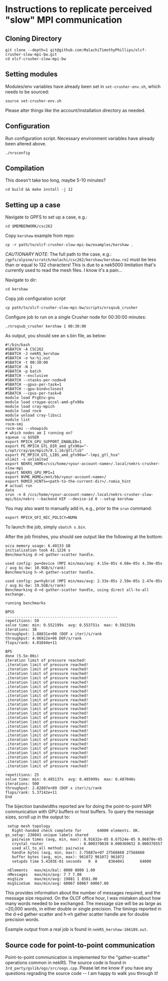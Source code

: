 # Instructions to replicate perceived "slow" MPI communication

## Cloning Directory
```
git clone --depth=1 git@github.com:MalachiTimothyPhillips/olcf-crusher-slow-mpi-bw.git
cd olcf-crusher-slow-mpi-bw
```

## Setting modules

Modules/env variables have already been set in `set-crusher-env.sh`, which needs to be sourced:
```
source set-crusher-env.sh
```

Please alter things like the account/installation directory as needed.

## Configuration
Run configuration script. Necessary environment variables have already been altered above.
```
./nrsconfig
```

## Compilation

This doesn't take too long, maybe 5-10 minutes?
```
cd build && make install -j 12
```

## Setting up a case

Navigate to GPFS to set up a case, e.g.:
```
cd $MEMBERWORK/csc262
```

Copy `kershaw` example from repo:
```
cp -r path/to/olcf-crusher-slow-mpi-bw/examples/kershaw .
```

*CAUTIONARY NOTE*: The full path to the case, e.g.:
`/gpfs/alpine/scratch/malachi/csc262/kershaw/kershaw.re2`
must be less than or equal to 132 characters!
This is due to a nek5000 limitation that's currently used to read the mesh files.
I know it's a pain...

Navigate to dir:
```
cd kershaw
```

Copy job configuration script
```
cp path/to/olcf-crusher-slow-mpi-bw/scripts/nrsqsub_crusher
```

Configure job to run on a single Crusher node for 00:30:00 minutes:
```
./nrsqsub_crusher kershaw 1 00:30:00
```

As output, you should see an s.bin file, as below:
```
#!/bin/bash
#SBATCH -A CSC262
#SBATCH -J nekRS_kershaw
#SBATCH -o %x-%j.out
#SBATCH -t 00:30:00
#SBATCH -N 1
#SBATCH -p batch
#SBATCH --exclusive
#SBATCH --ntasks-per-node=8
#SBATCH --gpus-per-task=1
#SBATCH --gpu-bind=closest
#SBATCH --cpus-per-task=8
module load PrgEnv-gnu
module load craype-accel-amd-gfx90a
module load cray-mpich
module load rocm
module unload cray-libsci
module list
rocm-smi
rocm-smi --showpids
# which nodes am I running on?
squeue -u $USER
export MPICH_GPU_SUPPORT_ENABLED=1
export PE_MPICH_GTL_DIR_amd_gfx90a="-L/opt/cray/pe/mpich/8.1.16/gtl/lib"
export PE_MPICH_GTL_LIBS_amd_gfx90a="-lmpi_gtl_hsa"
ulimit -s unlimited
export NEKRS_HOME=/ccs/home/<your-account-name>/.local/nekrs-crusher-slow-mpi
export NEKRS_GPU_MPI=1
export NVME_HOME=/mnt/bb/<your-account-name>/
export ROMIO_HINTS=<path-to-the-current-dir>/.romio_hint
# actual run
date
srun -n 8 /ccs/home/<your-account-name>/.local/nekrs-crusher-slow-mpi/bin/nekrs --backend HIP --device-id 0 --setup kershaw
```

You may also want to manually add in, e.g., prior to the `srun` command:
```
export MPICH_OFI_NIC_POLICY=NUMA
```

To launch the job, simply `sbatch s.bin`.

After the job finishes, you should see output like the following at the bottom:

```
occa memory usage: 6.40133 GB
initialization took 41.1226 s
Benchmarking d->d gather-scatter handle.

used config: pw+device (MPI min/max/avg: 4.15e-05s 4.68e-05s 4.39e-05s / avg bi-bw: 10.9GB/s/rank)
Benchmarking h->h gather-scatter handle.

used config: pw+hybrid (MPI min/max/avg: 2.33e-05s 2.59e-05s 2.47e-05s / avg bi-bw: 19.5GB/s/rank)
Benchmarking d->d gather-scatter handle, using direct all-to-all exchange.

running benchmarks

BPS5
..................................................
repetitions: 50
solve time: min: 0.552199s  avg: 0.553751s  max: 0.592319s
iterations: 38
throughput: 1.88831e+08 (DOF x iter)/s/rank
throughput: 4.96922e+06 DOF/s/rank
flops/rank: 4.01044e+11

BP5
done (5.5e-06s)
iteration limit of pressure reached!
.iteration limit of pressure reached!
.iteration limit of pressure reached!
.iteration limit of pressure reached!
.iteration limit of pressure reached!
.iteration limit of pressure reached!
.iteration limit of pressure reached!
.iteration limit of pressure reached!
.iteration limit of pressure reached!
.iteration limit of pressure reached!
.iteration limit of pressure reached!
.iteration limit of pressure reached!
.iteration limit of pressure reached!
.iteration limit of pressure reached!
.iteration limit of pressure reached!
.iteration limit of pressure reached!
.iteration limit of pressure reached!
.iteration limit of pressure reached!
.iteration limit of pressure reached!
.iteration limit of pressure reached!
.iteration limit of pressure reached!
.iteration limit of pressure reached!
.iteration limit of pressure reached!
.iteration limit of pressure reached!
.iteration limit of pressure reached!
.
repetitions: 25
solve time: min: 0.485137s  avg: 0.485999s  max: 0.487046s
iterations: 500
throughput: 2.82807e+09 (DOF x iter)/s/rank
flops/rank: 5.37142e+11
End
```

The bijection bandwidths reported are for doing the point-to-point MPI communication with GPU buffers or host buffers.
To query the message sizes, scroll up in the output to:

```
 setup mesh topology
   Right-handed check complete for       64000 elements. OK.
gs_setup: 236041 unique labels shared
   pairwise times (avg, min, max): 8.91632e-05 8.67524e-05 9.06878e-05
   crystal router                : 0.000370038 0.000369652 0.000370557
   used all_to_all method: pairwise
   handle bytes (avg, min, max): 2.75687e+07 27568660 27568660
   buffer bytes (avg, min, max): 961072 961072 961072
   setupds time 5.4103E-01 seconds   0  8     8364041       64000

 nElements   max/min/bal: 8000 8000 1.00
 nMessages   max/min/avg: 7 7 7.00
 msgSize     max/min/avg: 19881 1 8581.00
 msgSizeSum  max/min/avg: 60067 60067 60067.00
```

This provides information about the number of messages required, and the message size required. On the OLCF office hour, I was mistaken about how many words needed to be exchanged.
The message size will be as large as ~20,000 words, in either double or single precision. The timings reported in the d->d gather-scatter and h->h gather scatter handle are for double precision words.

Example output from a real job is found in `nekRS_kershaw-166189.out`.

## Source code for point-to-point communication

Point-to-point communication is implemented for the "gather-scatter" operations common in nekRS. The source code is found in `3rd_party/gslib/ogs/src/oogs.cpp`.
Please let me know if you have any questions regrading the source code -- I am happy to walk you through it!
